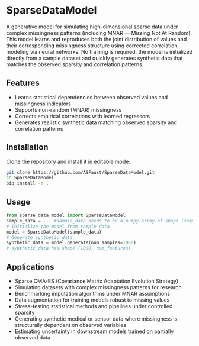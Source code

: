 # SparseDataModel

A generative model for simulating high-dimensional sparse data under complex missingness patterns (including MNAR — Missing Not At Random). 
This model learns and reproduces both the joint distribution of values and their corresponding missingness structure using corrected 
correlation modeling via neural networks. 
No training is required, the model is initialized directly from a sample dataset and quickly generates synthetic data that matches the observed sparsity and correlation patterns.

## Features

- Learns statistical dependencies between observed values and missingness indicators
- Supports non-random (MNAR) missingness
- Corrects empirical correlations with learned regressors
- Generates realistic synthetic data matching observed sparsity and correlation patterns

## Installation

Clone the repository and install it in editable mode:

```bash
git clone https://github.com/ASFaust/SparseDataModel.git
cd SparseDataModel
pip install -e .
```

## Usage

```python
from sparse_data_model import SparseDataModel
sample_data = ... #sample_data needs to be a numpy array of shape (sample_dim,feature_dim)
# Initialize the model from sample data
model = SparseDataModel(sample_data)
# Generate synthetic data
synthetic_data = model.generate(num_samples=1000)
# synthetic_data has shape (1000, num_features)
```

## Applications

- Sparse CMA-ES (Covariance Matrix Adaptation Evolution Strategy)
- Simulating datasets with complex missingness patterns for research
- Benchmarking imputation algorithms under MNAR assumptions
- Data augmentation for training models robust to missing values
- Stress-testing statistical methods and pipelines under controlled sparsity
- Generating synthetic medical or sensor data where missingness is structurally dependent on observed variables
- Estimating uncertainty in downstream models trained on partially observed data
